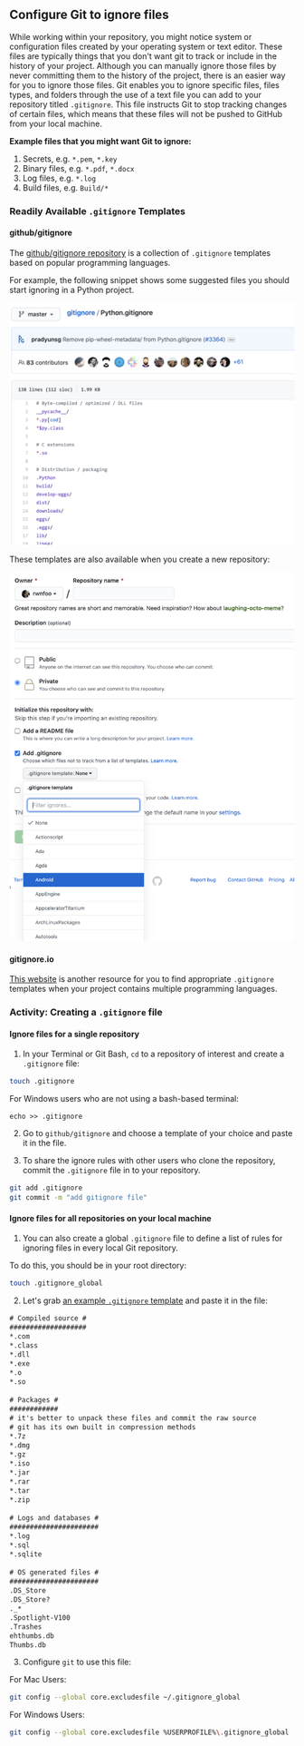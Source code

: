 ## Configure Git to ignore files

While working within your repository, you might notice system or configuration files created by your operating system or text editor. These files are typically things that you don't want git to track or include in the history of your project. Although you can manually ignore those files by never committing them to the history of the project, there is an easier way for you to ignore those files. Git enables you to ignore specific files, files types, and folders through the use of a text file you can add to your  repository titled `.gitignore`. This file instructs Git to stop tracking changes of certain files, which means that these files will not be pushed to GitHub from your local machine.

**Example files that you might want Git to ignore:**

1. Secrets, e.g. `*.pem`, `*.key`
1. Binary files, e.g. `*.pdf`, `*.docx`
1. Log files, e.g. `*.log`
1. Build files, e.g. `Build/*`

### Readily Available `.gitignore` Templates

#### github/gitignore

The [github/gitignore repository](https://github.com/github/gitignore) is a collection of `.gitignore` templates based on popular programming languages.

For example, the following snippet shows some suggested files you should start ignoring in a Python project.

![python-gitignore](img/python-gitignore.png ':size=60%')

These templates are also available when you create a new repository:

![create-gitignore-repo](img/gitignore-create-repo.png ':size=60%')

#### gitignore.io

[This website](https://www.toptal.com/developers/gitignore) is another resource for you to find appropriate `.gitignore` templates when your project contains multiple programming languages.

### Activity: Creating a `.gitignore` file

#### Ignore files for a single repository

1. In your Terminal or Git Bash, `cd` to a repository of interest and create a `.gitignore` file:

```sh
touch .gitignore
```

For Windows users who are not using a bash-based terminal:

```
echo >> .gitignore
```

2. Go to `github/gitignore` and choose a template of your choice and paste it in the file.

3. To share the ignore rules with other users who clone the repository, commit the `.gitignore` file in to your repository.

```sh
git add .gitignore
git commit -m "add gitignore file"
```

#### Ignore files for all repositories on your local machine

1. You can also create a global `.gitignore` file to define a list of rules for ignoring files in every local Git repository. 

To do this, you should be in your root directory:

```sh
touch .gitignore_global
```

2. Let's grab [an example `.gitignore` template](https://gist.github.com/octocat/9257657) and paste it in the file:

```
# Compiled source #
###################
*.com
*.class
*.dll
*.exe
*.o
*.so

# Packages #
############
# it's better to unpack these files and commit the raw source
# git has its own built in compression methods
*.7z
*.dmg
*.gz
*.iso
*.jar
*.rar
*.tar
*.zip

# Logs and databases #
######################
*.log
*.sql
*.sqlite

# OS generated files #
######################
.DS_Store
.DS_Store?
._*
.Spotlight-V100
.Trashes
ehthumbs.db
Thumbs.db
```

3. Configure `git` to use this file: 

For Mac Users:

```sh
git config --global core.excludesfile ~/.gitignore_global
```

For Windows Users:

```sh
git config --global core.excludesfile %USERPROFILE%\.gitignore_global
```